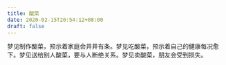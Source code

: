 ```yaml
---
title: 酸菜
date: 2020-02-15T20:54:12+08:00
draft: false
---
```


梦见制作酸菜，预示着家庭会井井有条。梦见吃酸菜，预示着自己的健康每况愈下。梦见送给别人酸菜，要与人断绝关系。梦见卖酸菜，朋友会受到损失。